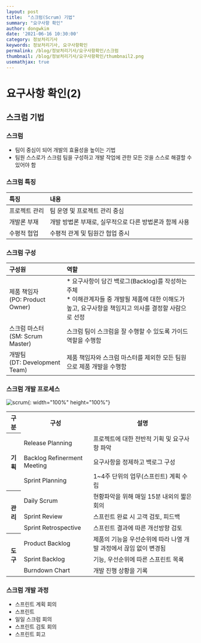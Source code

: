 ```yaml
---
layout: post
title:  "스크럼(Scrum) 기법"
summary: "요구사항 확인"
author: dongwkim
date: '2021-06-16 10:30:00'
category: 정보처리기사
keywords: 정보처리기사, 요구사항확인
permalink: /blog/정보처리기사/요구사항확인/스크럼
thumbnail: /blog/정보처리기사/요구사항확인/thumbnail2.png
usemathjax: true
---
```


# 요구사항 확인(2)

## 스크럼 기법

### 스크럼
* 팀이 중심이 되어 개발의 효율성을 높이는 기법
* 팀원 스스로가 스크럼 팀을 구성하고 개발 작업에 관한 모든 것을 스스로 해결할 수 있어야 함

### 스크럼 특징

|특징|내용|
|:--|:--|
|프로젝트 관리|팀 운영 및 프로젝트 관리 중심|
|개발론 부재|개발 방법론 부재로, 실무적으로 다른 방법론과 함께 사용|
|수평적 협업|수평적 관계 및 팀원간 협업 중시|

### 스크럼 구성

|구성원|역할|
|:--|:--|
|제품 책임자<br/>(PO: Product Owner)|* 요구사항이 담긴 백로그(Backlog)를 작성하는 주체<br/>* 이해관계자들 중 개발될 제품에 대한 이해도가 높고, 요구사항을 책임지고 의사를 결정할 사람으로 선정|
|스크럼 마스터<br/>(SM: Scrum Master)|스크럼 팀이 스크럼을 잘 수행할 수 있도록 가이드 역할을 수행함|
|개발팀<br/>(DT: Development Team)|제품 책임자와 스크럼 마스터를 제외한 모든 팀원으로 제품 개발을 수행함|

### 스크럼 개발 프로세스

![scrum](./scrum.png){: width="100%" height="100%"}

<table>
	<tr>
		<th>구분</th>
		<th>구성</th>
		<th>설명</th>
	</tr>
	<tr>
		<th rowspan="3">기획</th>
		<td>Release Planning</td>
		<td>프로젝트에 대한 전반적 기획 및 요구사항 파악</td>
	</tr>
	<tr>
		<td>Backlog Refinerment Meeting</td>
		<td>요구사항을 정제하고 백로그 구성</td>
	</tr>
	<tr>
		<td>Sprint Planning</td>
		<td>1~4주 단위의 업무(스프린트) 계획 수립</td>
	</tr>
	<tr>
		<th rowspan="4">관리</th>
		<td>Daily Scrum</td>
		<td>현황파악을 위해 매일 15분 내외의 짧은 회의</td>
	</tr>
	<tr>
		<td>Sprint Review</td>
		<td>스프린트 완료 시 고객 검토, 피드백</td>
	<tr>
	<tr>
		<td>Sprint Retrospective</td>
		<td>스프린트 결과에 따른 개선방향 검토</td>
	</tr>
	<tr>
		<th rowspan="3">도구</th>
		<td>Product Backlog</td>
		<td>제품의 기능을 우선순위에 따라 나열 개발 과정에서 끊임 없이 변경됨</td>
	</tr>
	<tr>
		<td>Sprint Backlog</td>
		<td>기능, 우선순위에 따른 스프린트 목록</td>
	<tr>
		<td>Burndown Chart</td>
		<td>개발 진행 상황을 기록</td>
	</tr>
<table>

### 스크럼 개발 과정
* 스프린트 계획 회의
* 스프린트
* 일일 스크럼 회의
* 스프린트 검토 회의
* 스프린트 회고
